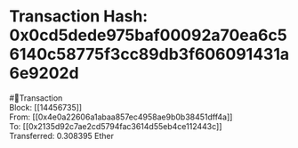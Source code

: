 
Transaction Hash: 0x0cd5dede975baf00092a70ea6c56140c58775f3cc89db3f606091431a6e9202d
====================================================================================
  
#💸Transaction  
Block: [[14456735]]  
From: [[0x4e0a22606a1abaa857ec4958ae9b0b38451dff4a]]  
To: [[0x2135d92c7ae2cd5794fac3614d55eb4ce112443c]]  
Transferred: 0.308395 Ether